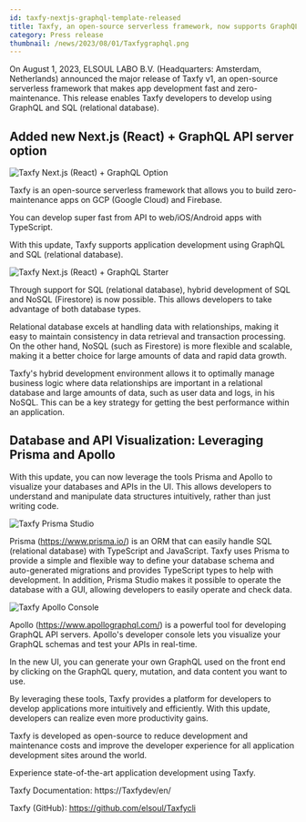 ```yaml
---
id: taxfy-nextjs-graphql-template-released
title: Taxfy, an open-source serverless framework, now supports GraphQL and SQL (relational databases)
category: Press release
thumbnail: /news/2023/08/01/Taxfygraphql.png
---
```


On August 1, 2023, ELSOUL LABO B.V. (Headquarters: Amsterdam, Netherlands) announced the major release of Taxfy v1, an open-source serverless framework that makes app development fast and zero-maintenance. This release enables Taxfy developers to develop using GraphQL and SQL (relational database).

## Added new Next.js (React) + GraphQL API server option

![Taxfy Next.js (React) + GraphQL Option](/news/2023/08/01/Taxfycreate-got-graphql.png)

Taxfy is an open-source serverless framework that allows you to build zero-maintenance apps on GCP (Google Cloud) and Firebase.

You can develop super fast from API to web/iOS/Android apps with TypeScript.

With this update, Taxfy supports application development using GraphQL and SQL (relational database).

![Taxfy Next.js (React) + GraphQL Starter](/news/2023/08/01/Taxfynext-graphql.png)

Through support for SQL (relational database), hybrid development of SQL and NoSQL (Firestore) is now possible.
This allows developers to take advantage of both database types.

Relational database excels at handling data with relationships, making it easy to maintain consistency in data retrieval and transaction processing. On the other hand, NoSQL (such as Firestore) is more flexible and scalable, making it a better choice for large amounts of data and rapid data growth.

Taxfy's hybrid development environment allows it to optimally manage business logic where data relationships are important in a relational database and large amounts of data, such as user data and logs, in his NoSQL. This can be a key strategy for getting the best performance within an application.

## Database and API Visualization: Leveraging Prisma and Apollo

With this update, you can now leverage the tools Prisma and Apollo to visualize your databases and APIs in the UI. This allows developers to understand and manipulate data structures intuitively, rather than just writing code.

![Taxfy Prisma Studio](/news/2023/08/01/prisma-studio.jpg)

Prisma (https://www.prisma.io/) is an ORM that can easily handle SQL (relational database) with TypeScript and JavaScript. Taxfy uses Prisma to provide a simple and flexible way to define your database schema and auto-generated migrations and provides TypeScript types to help with development. In addition, Prisma Studio makes it possible to operate the database with a GUI, allowing developers to easily operate and check data.

![Taxfy Apollo Console](/news/2023/08/01/apollo-console.png)

Apollo (https://www.apollographql.com/) is a powerful tool for developing GraphQL API servers. Apollo's developer console lets you visualize your GraphQL schemas and test your APIs in real-time.

In the new UI, you can generate your own GraphQL used on the front end by clicking on the GraphQL query, mutation, and data content you want to use.

By leveraging these tools, Taxfy provides a platform for developers to develop applications more intuitively and efficiently. With this update, developers can realize even more productivity gains.

Taxfy is developed as open-source to reduce development and maintenance costs and improve the developer experience for all application development sites around the world.

Experience state-of-the-art application development using Taxfy.

Taxfy Documentation: https://Taxfydev/en/

Taxfy (GitHub): https://github.com/elsoul/Taxfycli
